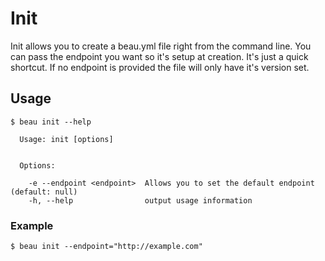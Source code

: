 # Init

Init allows you to create a beau.yml file right from the command line. You can pass the endpoint you want so it's setup at creation. It's just a quick shortcut. If no endpoint is provided the file will only have it's version set.

## Usage

```
$ beau init --help

  Usage: init [options]


  Options:

    -e --endpoint <endpoint>  Allows you to set the default endpoint (default: null)
    -h, --help                output usage information
```

### Example
```
$ beau init --endpoint="http://example.com"
```

